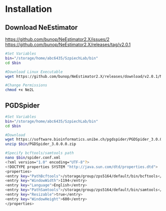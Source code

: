 # Installation

## Download NeEstimator
https://github.com/bunop/NeEstimator2.X/issues/2
https://github.com/bunop/NeEstimator2.X/releases/tag/v2.0.1

```bash
#Set Variables
bin="/storage/home/abc6435/SzpiechLab/bin"
cd $bin

#Download Linux Executable
wget https://github.com/bunop/NeEstimator2.X/releases/download/v2.0.1/Ne2L

#Change Permissions
chmod +x Ne2L
```

## PGDSpider
```bash
#Set Variables
bin="/storage/home/abc6435/SzpiechLab/bin"
cd $bin

#Download 
wget https://software.bioinformatics.unibe.ch/pgdspider/PGDSpider_3.0.0.0.zip
unzip $bin/PGDSpider_3.0.0.0.zip

#Specify bcftools/samtools path
nano $bin/spider.conf.xml
<?xml version="1.0" encoding="UTF-8"?>
<!DOCTYPE properties SYSTEM "http://java.sun.com/dtd/properties.dtd">
<properties>
<entry key="PathBcftools">/storage/group/zps5164/default/bin/bcftools</entry>
<entry key="WindowWidth">1194</entry>
<entry key="Language">English</entry>
<entry key="PathSamtools">/storage/group/zps5164/default/bin/samtools</entry>
<entry key="Resizable">true</entry>
<entry key="WindowHeight">600</entry>
</properties>
